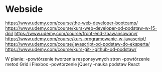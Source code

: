 # Webside

https://www.udemy.com/course/the-web-developer-bootcamp/
https://www.udemy.com/course/kurs-web-developer-od-podstaw-w-15-dni/
https://www.udemy.com/course/front-end-zaawansowany/
https://www.udemy.com/course/kurs-programowanie-w-javascript/
https://www.udemy.com/course/javascript-od-podstaw-do-eksperta/
https://www.udemy.com/course/kurs-git-i-github-od-podstaw/

W planie:
-powtórzenie tworzenia responsywnych stron
-powtórzenie metod Grid i Flexbox
-powtórzenie jQuery
-nauka podstaw React
 
